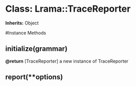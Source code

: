 # Class: Lrama::TraceReporter
**Inherits:** Object
    




#Instance Methods
## initialize(grammar) [](#method-i-initialize)

**@return** [TraceReporter] a new instance of TraceReporter

## report(**options) [](#method-i-report)

